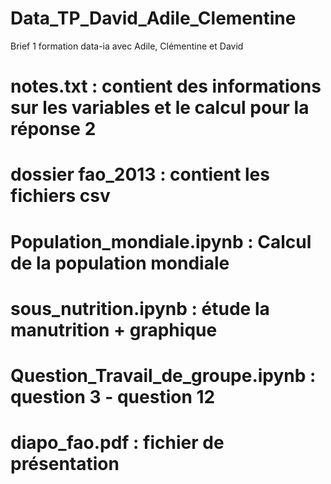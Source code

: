 # Data_TP_David_Adile_Clementine
Brief 1 formation data-ia avec Adile, Clémentine et David


# notes.txt : contient des informations sur les variables et le calcul pour la réponse 2 
# dossier fao_2013 : contient les fichiers csv
# Population_mondiale.ipynb : Calcul de la population mondiale
# sous_nutrition.ipynb : étude la manutrition + graphique
# Question_Travail_de_groupe.ipynb : question 3 - question 12
# diapo_fao.pdf : fichier de présentation
